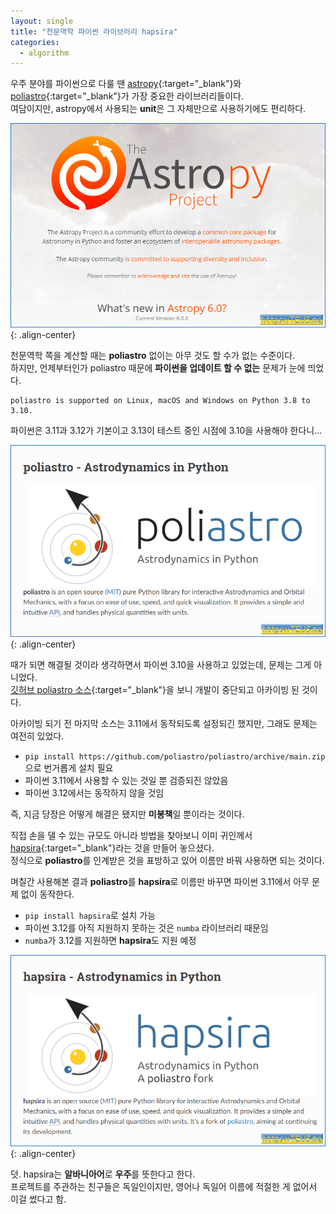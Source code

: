 ```yaml
---
layout: single
title: "천문역학 파이썬 라이브러리 hapsira"
categories:
  - algorithm
---
```


우주 분야를 파이썬으로 다룰 땐 [astropy](https://www.astropy.org/){:target="_blank"}와 [poliastro](https://docs.poliastro.space/en/stable/){:target="_blank"}가 가장 중요한 라이브러리들이다.  
여담이지만, astropy에서 사용되는 **unit**은 그 자체만으로 사용하기에도 편리하다.

![image](</images/2024-03-24/astropy_Q.png>){: .align-center}

천문역학 쪽을 계산할 때는 **poliastro** 없이는 아무 것도 할 수가 없는 수준이다.  
하지만, 언제부터인가 poliastro 때문에 **파이썬을 업데이트 할 수 없는** 문제가 눈에 띄었다.

```text
poliastro is supported on Linux, macOS and Windows on Python 3.8 to 3.10.
```

파이썬은 3.11과 3.12가 기본이고 3.13이 테스트 중인 시점에 3.10을 사용해야 한다니...

![image](</images/2024-03-24/poliastro_Q.png>){: .align-center}

때가 되면 해결될 것이라 생각하면서 파이썬 3.10을 사용하고 있었는데, 문제는 그게 아니었다.  
[깃허브 poliastro 소스](https://github.com/poliastro/poliastro){:target="_blank"}을 보니 개발이 중단되고 아카이빙 된 것이다.

아카이빙 되기 전 마지막 소스는 3.11에서 동작되도록 설정되긴 했지만, 그래도 문제는 여전히 있었다.

- `pip install https://github.com/poliastro/poliastro/archive/main.zip`으로 번거롭게 설치 필요
- 파이썬 3.11에서 사용할 수 있는 것일 뿐 검증되진 않았음
- 파이썬 3.12에서는 동작하지 않을 것임

즉, 지금 당장은 어떻게 해결은 됐지만 **미봉책**일 뿐이라는 것이다.

직접 손을 댈 수 있는 규모도 아니라 방법을 찾아보니 이미 귀인께서 [hapsira](https://hapsira.readthedocs.io/en/stable/){:target="_blank"}라는 것을 만들어 놓으셨다.  
정식으로 **poliastro**를 인계받은 것을 표방하고 있어 이름만 바꿔 사용하면 되는 것이다.

며칠간 사용해본 결과 **poliastro**를 **hapsira**로 이름만 바꾸면 파이썬 3.11에서 아무 문제 없이 동작한다.

- `pip install hapsira`로 설치 가능
- 파이썬 3.12를 아직 지원하지 못하는 것은 `numba` 라이브러리 때문임
- `numba`가 3.12를 지원하면 **hapsira**도 지원 예정

![image](</images/2024-03-24/hapsira_Q.png>){: .align-center}

덧. hapsira는 **알바니아어**로 **우주**를 뜻한다고 한다.  
프로젝트를 주관하는 친구들은 독일인이지만, 영어나 독일어 이름에 적절한 게 없어서 이걸 썼다고 함.
